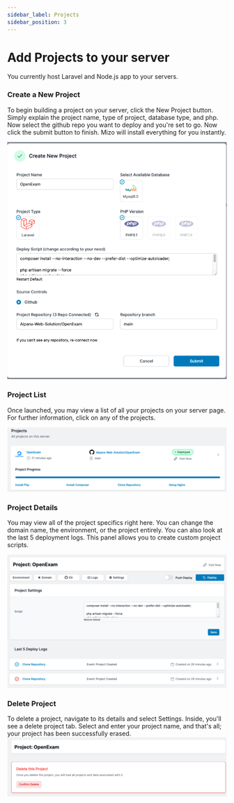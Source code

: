 ```yaml
---
sidebar_label: Projects
sidebar_position: 3
---
```


# Add Projects to your server

You currently host Laravel and Node.js app to your servers.

### Create a New Project

To begin building a project on your server, click the New Project button. Simply explain the project name, type of project, database type, and php. Now select the github repo you want to deploy and you're set to go. Now click the submit button to finish. Mizo will install everything for you instantly. 

![Mezohub](./img/create-a-project.png)

### Project List

Once launched, you may view a list of all your projects on your server page. For further information, click on any of the projects.

![Mezohub](./img/projecrt-list.png)

### Project Details

You may view all of the project specifics right here. You can change the domain name, the environment, or the project entirely. You can also look at the last 5 deployment logs. This panel allows you to create custom project scripts.

![Mezohub](./img/project-details.png)

### Delete Project

To delete a project, navigate to its details and select Settings. Inside, you'll see a delete project tab. Select and enter your project name, and that's all; your project has been successfully erased.
![Mezohub](./img/delete-project.png)
